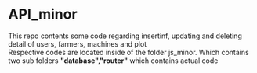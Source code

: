 # API_minor
This repo contents some code regarding insertinf, updating and deleting detail of users, farmers, machines and plot<br>
Respective codes are located inside of the folder js_minor. Which contains two sub folders <strong>"database","router"</strong> which contains actual code
